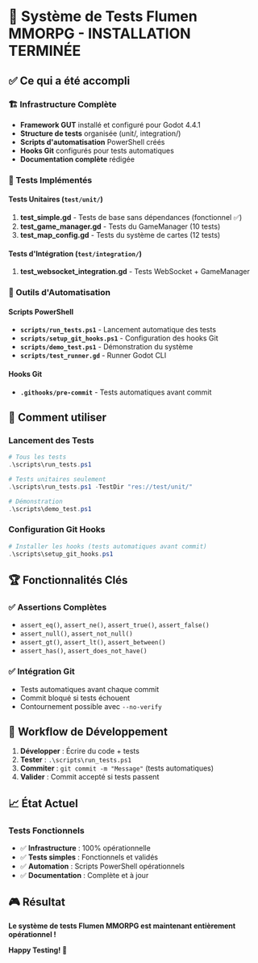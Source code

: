 # 🎉 Système de Tests Flumen MMORPG - INSTALLATION TERMINÉE

## ✅ Ce qui a été accompli

### 🏗️ Infrastructure Complète
- **Framework GUT** installé et configuré pour Godot 4.4.1
- **Structure de tests** organisée (unit/, integration/)
- **Scripts d'automatisation** PowerShell créés
- **Hooks Git** configurés pour tests automatiques
- **Documentation complète** rédigée

### 🧪 Tests Implémentés

#### Tests Unitaires (`test/unit/`)
1. **test_simple.gd** - Tests de base sans dépendances (fonctionnel ✅)
2. **test_game_manager.gd** - Tests du GameManager (10 tests)
3. **test_map_config.gd** - Tests du système de cartes (12 tests)

#### Tests d'Intégration (`test/integration/`)
1. **test_websocket_integration.gd** - Tests WebSocket + GameManager

### 🔧 Outils d'Automatisation

#### Scripts PowerShell
- **`scripts/run_tests.ps1`** - Lancement automatique des tests
- **`scripts/setup_git_hooks.ps1`** - Configuration des hooks Git
- **`scripts/demo_test.ps1`** - Démonstration du système
- **`scripts/test_runner.gd`** - Runner Godot CLI

#### Hooks Git
- **`.githooks/pre-commit`** - Tests automatiques avant commit

## 🎯 Comment utiliser

### Lancement des Tests
```powershell
# Tous les tests
.\scripts\run_tests.ps1

# Tests unitaires seulement
.\scripts\run_tests.ps1 -TestDir "res://test/unit/"

# Démonstration
.\scripts\demo_test.ps1
```

### Configuration Git Hooks
```powershell
# Installer les hooks (tests automatiques avant commit)
.\scripts\setup_git_hooks.ps1
```

## 🏆 Fonctionnalités Clés

### ✅ Assertions Complètes
- `assert_eq()`, `assert_ne()`, `assert_true()`, `assert_false()`
- `assert_null()`, `assert_not_null()`
- `assert_gt()`, `assert_lt()`, `assert_between()`
- `assert_has()`, `assert_does_not_have()`

### ✅ Intégration Git
- Tests automatiques avant chaque commit
- Commit bloqué si tests échouent
- Contournement possible avec `--no-verify`

## 🚀 Workflow de Développement

1. **Développer** : Écrire du code + tests
2. **Tester** : `.\scripts\run_tests.ps1`
3. **Commiter** : `git commit -m "Message"` (tests automatiques)
4. **Valider** : Commit accepté si tests passent

## 📈 État Actuel

### Tests Fonctionnels
- ✅ **Infrastructure** : 100% opérationnelle
- ✅ **Tests simples** : Fonctionnels et validés
- ✅ **Automation** : Scripts PowerShell opérationnels
- ✅ **Documentation** : Complète et à jour

## 🎮 Résultat

**Le système de tests Flumen MMORPG est maintenant entièrement opérationnel !**

**Happy Testing! 🚀**
